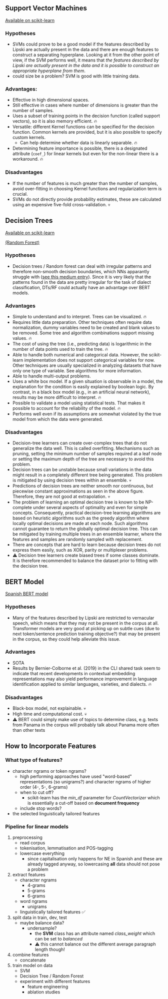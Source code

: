 ## Support Vector Machines

[Available on scikit-learn](https://scikit-learn.org/stable/modules/svm.html)

### Hypotheses

- SVMs could prove to be a good model if the features described by Lipski are actually present in the data and there are enough features to construct a separating hyperplane. Looking at it from the other point of view, if the SVM performs well, it means that *the features described by Lipski are actually present in the data and it is possible to construct an appropriate hyperplane from them*.
- could size be a problem? SVM is good with little training data.

### Advantages:

- Effective in high dimensional spaces.
- Still effective in cases where number of dimensions is greater than the number of samples.
- Uses a subset of training points in the decision function (called support vectors), so it is also memory efficient. :fire:
- Versatile: different Kernel functions can be specified for the decision function. Common kernels are provided, but it is also possible to specify custom kernels.
    - Can help determine whether data is linearly separable. :fire:
- Determining feature importance is possible, there is a designated attribute (`coef_`) for linear kernels but even for the non-linear there is a workaround. :fire:

### Disadvantages

- If the number of features is much greater than the number of samples, avoid over-fitting in choosing Kernel functions and regularization term is crucial.
- SVMs do not directly provide probability estimates, these are calculated using an expensive five-fold cross-validation. :skull:


## Decision Trees

[Available on scikit-learn](https://scikit-learn.org/stable/modules/tree.html)

[(Random Forest)](https://scikit-learn.org/stable/modules/generated/sklearn.ensemble.RandomForestClassifier.html)

### Hypotheses

- Decision trees / Random forest can deal with irregular patterns and therefore non-smooth decision boundaries, which NNs apparantly struggle with ([see this medium entry](https://medium.com/geekculture/why-tree-based-models-beat-deep-learning-on-tabular-data-fcad692b1456)). Since it is very likely that the patterns found in the data are pretty irregular for the task of dialect classification, DTs/RF could actually have an advantage over BERT models.

### Advantages

- Simple to understand and to interpret. Trees can be visualized. :fire:
- Requires little data preparation. Other techniques often require data normalization, dummy variables need to be created and blank values to be removed. Some tree and algorithm combinations support missing values. :fire:
- The cost of using the tree (i.e., predicting data) is logarithmic in the number of data points used to train the tree. :fire:
- Able to handle both numerical and categorical data. However, the scikit-learn implementation does not support categorical variables for now. Other techniques are usually specialized in analyzing datasets that have only one type of variable. See algorithms for more information.
- Able to handle multi-output problems.
- Uses a white box model. If a given situation is observable in a model, the explanation for the condition is easily explained by boolean logic. By contrast, in a black box model (e.g., in an artificial neural network), results may be more difficult to interpret. :fire:
- Possible to validate a model using statistical tests. That makes it possible to account for the reliability of the model. :fire:
- Performs well even if its assumptions are somewhat violated by the true model from which the data were generated.


### Disadvantages

- Decision-tree learners can create over-complex trees that do not generalize the data well. This is called overfitting. Mechanisms such as pruning, setting the minimum number of samples required at a leaf node or setting the maximum depth of the tree are necessary to avoid this problem.
- Decision trees can be unstable because small variations in the data might result in a completely different tree being generated. This problem is mitigated by using decision trees within an ensemble. :skull:
- Predictions of decision trees are neither smooth nor continuous, but piecewise constant approximations as seen in the above figure. Therefore, they are not good at extrapolation. :skull:
- The problem of learning an optimal decision tree is known to be NP-complete under several aspects of optimality and even for simple concepts. Consequently, practical decision-tree learning algorithms are based on heuristic algorithms such as the greedy algorithm where locally optimal decisions are made at each node. Such algorithms cannot guarantee to return the globally optimal decision tree. This can be mitigated by training multiple trees in an ensemble learner, where the features and samples are randomly sampled with replacement.
- There are concepts that are hard to learn because decision trees do not express them easily, such as XOR, parity or multiplexer problems.
- :warning: Decision tree learners create biased trees if some classes dominate. It is therefore recommended to balance the dataset prior to fitting with the decision tree.


## BERT Model

[Spanish BERT model](https://huggingface.co/dccuchile/bert-base-spanish-wwm-cased)

### Hypotheses

- Many of the features described by Lipski are restricted to vernacular speech, which means that they may not be present in the corpus at all. Transformer models are very good at picking up on subtle cues (due to next token/sentence prediction training objective?) that may be present in the corpus, so they could help alleviate this issue.

### Advantages

- SOTA
- Results by Bernier-Colborne et al. (2019) in the CLI shared task seem to indicate that recent developments in contextual embedding representations may also yield performance improvement in language identification applied to similar languages, varieties, and dialects. :fire:


### Disadvantages

- Black-box model, not explainable. :skull:
- High time and computational cost. :skull:
- :warning: BERT could simply make use of topics to determine class, e.g. texts from Panama in the corpus will probably talk about Panama more often than other texts


## How to Incorporate Features

### What type of features?

- character ngrams or token ngrams?
    - high performing approaches have used "word-based" representations (so unigrams?) and character ngrams of higher order (4-, 5-, 6-grams)
    - when to cut off?
        - scikit-learn has the *min_df* parameter for *CountVectorizer* which is essentially a cut-off based on **document frequency**
    - include stop words?
- the selected linguistically tailored features

### Pipeline for linear models

1. preprocessing
    - read corpus
    - tokenisation, lemmatisation and POS-tagging
    - lowercase everything
        - since capitalisation only happens for NE in Spanish and these are already tagged anyway, so lowercasing **all** data should not pose a problem
2. extract features
    - character ngrams
        - 4-grams
        - 5-grams
        - 6-grams
    - word ngrams
        - unigrams
    - linguistically tailored features :white_check_mark:
3. split data in train, dev, test
    - maybe balance data?
        - undersample?
            - the **SVM** class has an attribute named *class_weight* which can be set to *balanced*
            - :warning: this cannot balance out the different average paragraph length though!
4. combine features
    - concatenate
5. train model on data 
    - SVM 
    - Decision Tree / Random Forest
    - experiment with different features
        - feature engineering
        - ablation studies